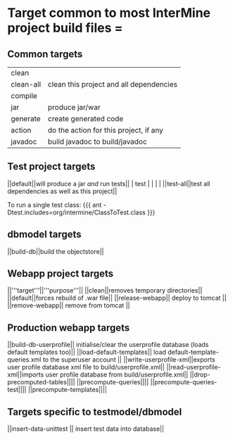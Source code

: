# Target common to most InterMine project build files =

## Common targets

<table>
<tr>
<td>clean</td>
<td></td>
</tr>
<tr>
<td>clean-all</td>
<td>clean this project and all dependencies</td>
</tr>

<tr>
<td>compile</td>
<td></td>
</tr>

<tr>
<td>jar</td>
<td>produce jar/war</td>
</tr>

<tr>
<td>generate</td>
<td>create generated code</td>
</tr>

<tr>
<td>action</td>
<td>do the action for this project, if any</td>
</tr>

<tr>
<td>javadoc</td>
<td>build javadoc to build/javadoc</td>
</tr>
</table>

## Test project targets

||default||will produce a jar *and* run tests||
| test | | | |
||test-all||test all dependencies as well as this project||

To run a single test class:
{{{
ant -Dtest.includes=org/intermine/ClassToTest.class
}}}

## dbmodel targets

||build-db||build the objectstore||

## Webapp project targets 

||'''target'''||'''purpose'''||
||clean||removes temporary directories||
||default||forces rebuild of .war file||
||release-webapp|| deploy to tomcat ||
||remove-webapp|| remove from tomcat ||

## Production webapp targets 

||build-db-userprofile|| initialise/clear the userprofile database (loads default templates too)||
||load-default-templates|| load default-template-queries.xml to the superuser account ||
||write-userprofile-xml||exports user profile database xml file to build/userprofile.xml||
||read-userprofile-xml||imports user profile database from build/userprofile.xml||
||drop-precomputed-tables||||
||precompute-queries||||
||precompute-queries-test||||
||precompute-templates||||


## Targets specific to testmodel/dbmodel 

||insert-data-unittest || insert test data into database||

